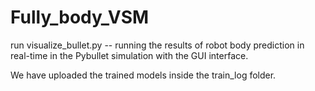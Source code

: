 # Fully_body_VSM

run visualize_bullet.py -- running the results of robot body prediction in real-time in the Pybullet simulation with the GUI interface.

We have uploaded the trained models inside the train_log folder.
